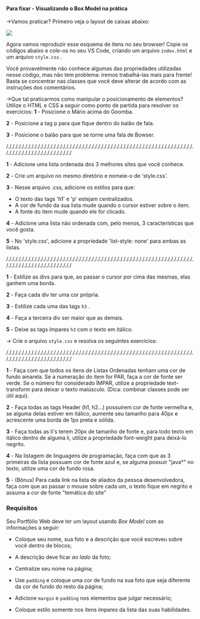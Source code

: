 #### Para fixar - Visualizando o Box Model na prática

->Vamos praticar? Primeiro veja o layout de caixas abaixo:

![](https://s3.us-east-2.amazonaws.com/assets.app.betrybe.com/fundamentals/html-css/images/css-box-model-example-a9ff30a667b5b5ac7e412931ed9b2afc.png)

Agora vamos reproduzir esse esquema de itens no seu browser! Copie os códigos abaixo e cole-os no seu VS Code, criando um arquivo  `index.html`  e um arquivo  `style.css`  .

Você provavelmente não conhece algumas das propriedades utilizadas nesse código, mas não tem problema: iremos trabalhá-las mais para frente! Basta se concentrar nas classes que você deve alterar de acordo com as instruções dos comentários.

->Que tal praticarmos como manipular o posicionamento de elementos? Utilize o HTML e CSS a seguir como ponto de partida para resolver os exercícios:
**1** - Posicione o Mário acima do Goomba.

**2** - Posicione a tag p para que fique dentro do balão de fala.

**3** - Posicione o balão para que se torne uma fala de Bowser.

 /./././././././././././././././././././././././././././././././././././././././././././././././././././././././././././././././././././././././././././././././
 
**1** - Adicione uma lista ordenada dos 3 melhores sites que você conhece.

**2** - Crie um arquivo no mesmo diretório e nomeie-o de 'style.css'.

**3** - Nesse arquivo .css, adicione os estilos para que:

-   O texto das tags 'h1' e 'p' estejam centralizados.
-   A cor de fundo da sua lista mude quando o cursor estiver sobre o item.
-   A fonte do item mude quando ele for clicado.

**4** - Adicione uma lista não ordenada com, pelo menos, 3 características que você gosta.

**5** - No 'style.css', adicione a propriedade 'list-style: none' para ambas as listas.

 /./././././././././././././././././././././././././././././././././././././././././././././././././././././././././././././././././././././././././././././././
 
**1** - Estilize as divs para que, ao passar o cursor por cima das mesmas, elas ganhem uma borda.

**2** - Faça cada div ter uma cor própria.

**3** - Estilize cada uma das tags  `h3`  .

**4** - Faça a terceira div ser maior que as demais.

**5** - Deixe as tags ímpares  `h3`  com o texto em itálico.

-> Crie o arquivo  `style.css`  e resolva os seguintes exercícios:

/./././././././././././././././././././././././././././././././././././././././././././././././././././././././././././././././././././././././././././././././

**1** - Faça com que todos os itens de Listas Ordenadas tenham uma cor de fundo amarela. Se a numeração do item for PAR, faça a cor de fonte ser verde. Se o número for considerado ÍMPAR, utilize a propriedade text-transform para deixar o texto maiúsculo. (Dica: combinar classes pode ser útil aqui).

**2** - Faça todas as tags Header (h1, h2...) possuírem cor de fonte vermelha e, se alguma delas estiver em itálico, aumente seu tamanho para 40px e acrescente uma borda de 1px preta e sólida.

**3** - Faça todas as li's terem 20px de tamanho de fonte e, para todo texto em itálico dentro de alguma li, utilize a propriedade font-weight para deixá-lo negrito.

**4** - Na listagem de linguagens de programação, faça com que as 3 primeiras da lista possuam cor de fonte azul e, se alguma possuir "java*" no texto, utilize uma cor de fundo rosa.

**5** - (Bônus) Para cada link na lista de aliados da pessoa desenvolvedora, faça com que ao passar o mouse sobre cada um, o texto fique em negrito e assuma a cor de fonte "temática do site"

### Requisitos

Seu Portfólio Web deve ter um layout usando  _Box Model_ com as informações a seguir:

-   Coloque seu nome, sua foto e a descrição que você escreveu sobre você dentro de blocos;
    
-   A descrição deve ficar  _ao lado_ da foto;
    
-   Centralize seu nome na página;
    
-   Use  `padding`  e coloque uma cor de fundo na sua foto que seja diferente da cor de fundo do resto da página;
    
-   Adicione  `margin`  e  `padding`  nos elementos que julgar necessário;
    
-   Coloque estilo somente nos itens ímpares da lista das suas habilidades.

